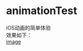 # animationTest
iOS动画的简单体验
</br>
效果如下：
</br>
[image](https://github.com/Apologize327/imageFolder/blob/master/animationTest.gif)
